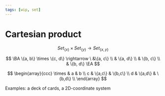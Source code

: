 ```yaml
---
tags: [wip, set]
---
```


# Cartesian product

$$
Set_{\{x\}} \times Set_{\{y\}} \rightarrow Set_{\{x, y\}}
$$

$$
\BA
\{a, b\} \times \{c, d\} \rightarrow \ &\{a, c\} \\
& \{a, d\} \\
& \{b, c\} \\
& \{b, d\}
\EA
$$

$$
\begin{array}{ccc}
	\times & a & b \\
	c & \{a,c\} & \{b,c\} \\
	d & \{a,d\} & \{b,d\} \\
\end{array}
$$

Examples: a deck of cards, a 2D-coordinate system
